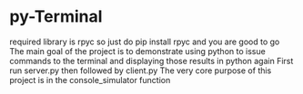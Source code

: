# py-Terminal
required library is rpyc so just do pip install rpyc and you are good to go
The main goal of the project is to demonstrate using python to issue commands to the terminal and displaying those results in python again
First run server.py then followed by client.py
The very core purpose of this project is in the console_simulator function
